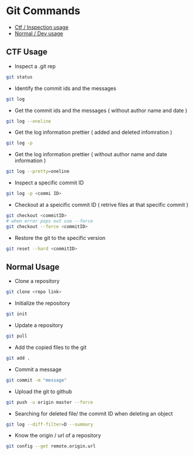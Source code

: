 # Git Commands

- [Ctf / Inspection usage](#ctf)
- [Normal / Dev usage](#dev)

## CTF Usage <a name="ctf"> </a>
- Inspect a .git rep
```bash
git status
```

- Identify the commit ids and the messages
```bash
git log
```

- Get the commit ids and the messages ( without author name and date )
```bash
git log --oneline
```

- Get the log information prettier ( added and deleted infomration )
```bash
git log -p
```

- Get the log information prettier ( without author name and date information )
```bash
git log --pretty=oneline
```

- Inspect a specific commit ID 
```bash
git log -p <commi ID>
```

- Checkout at a speicific commit ID ( retrive files at that specific commit )
```bash
git checkout <commitID>
# when error pops out use --force 
git checkout --force <commitID>
```

- Restore the git to the specific version
```bash
git reset --hard <commitID>
```
 
## Normal Usage <a name="dev"></a>
- Clone a repository
```bash
git clone <repo link>
```

- Initialize the repository
```bash
git init
```

- Update a repository
```bash
git pull
```

- Add the copied files to the git
```bash
git add .
```

- Commit a message
```bash
git commit -m "message"
```

- Upload the git to github
```bash
git push -u origin master --force
```

- Searching for deleted file/ the commit ID when deleting an object
```bash
git log --diff-filter=D --summary
```

- Know the origin / url of a repository
```bash
git config --get remote.origin.url
```
